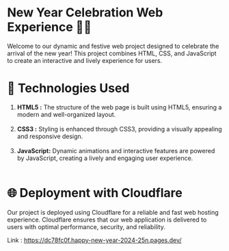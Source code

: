 # New Year Celebration Web Experience 🎉🚀

<p>Welcome to our dynamic and festive web project designed to celebrate the arrival of the new year! This project combines HTML, CSS, and JavaScript to create an interactive and lively experience for users.</p>

# 🚀 Technologies Used

<ol>
<li><b>HTML5 :</b> The structure of the web page is built using HTML5, ensuring a modern and well-organized layout.</li><br>
<li><b>CSS3 :</b> Styling is enhanced through CSS3, providing a visually appealing and responsive design.</li><br>
<li><b>JavaScript:</b> Dynamic animations and interactive features are powered by JavaScript, creating a lively and engaging user experience.</li><br>
</ol>

# 🌐 Deployment with Cloudflare

Our project is deployed using Cloudflare for a reliable and fast web hosting experience. Cloudflare ensures that our web application is delivered to users with optimal performance, security, and reliability.

Link : https://dc78fc0f.happy-new-year-2024-25n.pages.dev/
